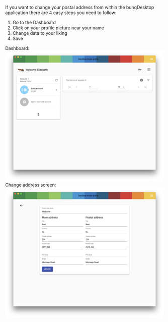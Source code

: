 If you want to change your postal address from within the bunqDesktop application there are 4 easy steps you need to follow:

 1. Go to the Dashboard
 2. Click on your profile picture near your name
 3. Change data to your liking
 4. Save

Dashboard:
![Screenshot Dashboard](images/change-address/1.png)
Change address screen:
![Screenshot change address screen](images/change-address/2.png)
